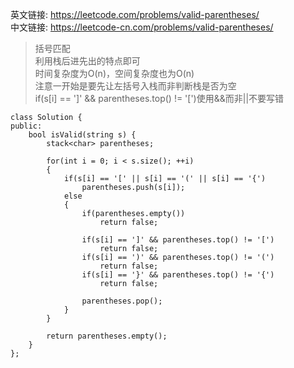 英文链接: https://leetcode.com/problems/valid-parentheses/  
中文链接: https://leetcode-cn.com/problems/valid-parentheses/



>括号匹配  
利用栈后进先出的特点即可   
时间复杂度为O(n)，空间复杂度也为O(n)   
注意一开始是要先让左括号入栈而非判断栈是否为空   
if(s[i] == ']' && parentheses.top() != '[')使用&&而非||不要写错

```
class Solution {
public:
    bool isValid(string s) {
        stack<char> parentheses;

        for(int i = 0; i < s.size(); ++i)
        {
            if(s[i] == '[' || s[i] == '(' || s[i] == '{')
                parentheses.push(s[i]);
            else
            {
                if(parentheses.empty())
                    return false;

                if(s[i] == ']' && parentheses.top() != '[')
                    return false;
                if(s[i] == ')' && parentheses.top() != '(')
                    return false;
                if(s[i] == '}' && parentheses.top() != '{')
                    return false;

                parentheses.pop();
            }
        }

        return parentheses.empty();
    }
};
```
